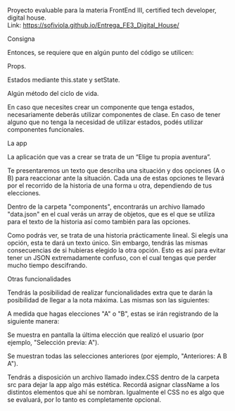 Proyecto evaluable para la materia FrontEnd III, certified tech developer, digital house. <br>
Link: https://sofiviola.github.io/Entrega_FE3_Digital_House/

Consigna

Entonces, se requiere que en algún punto del código se utilicen:

Props.

Estados mediante this.state y setState.

Algún método del ciclo de vida.

En caso que necesites crear un componente que tenga estados, necesariamente deberás utilizar componentes de clase. En caso de tener alguno que no tenga la necesidad de utilizar estados, podés utilizar componentes funcionales.

La app

La aplicación que vas a crear se trata de un “Elige tu propia aventura”.

Te presentaremos un texto que describa una situación y dos opciones (A o B) para reaccionar ante la situación. Cada una de estas opciones te llevará por el recorrido de la historia de una forma u otra, dependiendo de tus elecciones.

Dentro de la carpeta "components", encontrarás un archivo llamado "data.json" en el cual verás un array de objetos, que es el que se utiliza para el texto de la historia así como también para las opciones.

Como podrás ver, se trata de una historia prácticamente lineal. Si elegís una opción, esta te dará un texto único. Sin embargo, tendrás las mismas consecuencias de si hubieras elegido la otra opción. Esto es así para evitar tener un JSON extremadamente confuso, con el cual tengas que perder mucho tiempo descifrando.

Otras funcionalidades

Tendrás la posibilidad de realizar funcionalidades extra que te darán la posibilidad de llegar a la nota máxima. Las mismas son las siguientes:

A medida que hagas elecciones "A" o "B", estas se irán registrando de la siguiente manera:

Se muestra en pantalla la última elección que realizó el usuario (por ejemplo, "Selección previa: A").

Se muestran todas las selecciones anteriores (por ejemplo, "Anteriores: A B A").

Tendrás a disposición un archivo llamado index.CSS dentro de la carpeta src para dejar la app algo más estética. Recordá asignar className a los distintos elementos que ahí se nombran. Igualmente el CSS no es algo que se evaluará, por lo tanto es completamente opcional.
